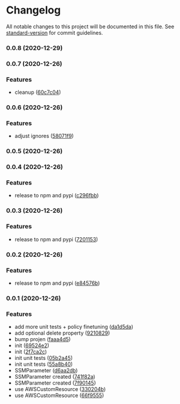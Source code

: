 # Changelog

All notable changes to this project will be documented in this file. See [standard-version](https://github.com/conventional-changelog/standard-version) for commit guidelines.

### 0.0.8 (2020-12-29)

### 0.0.7 (2020-12-26)


### Features

* cleanup ([60c7c04](https://github.com/mmuller88/aws-cdk-ssm-sdk-parameter/commit/60c7c04c7da47311a6ac1b8133c3dcb56f1e68ef))

### 0.0.6 (2020-12-26)


### Features

* adjust ignores ([58071f9](https://github.com/mmuller88/aws-cdk-ssm-sdk-parameter/commit/58071f9a758e40cc090b2dea2054aa3aa6af9760))

### 0.0.5 (2020-12-26)

### 0.0.4 (2020-12-26)


### Features

* release to npm and pypi ([c296fbb](https://github.com/mmuller88/aws-cdk-ssm-sdk-parameter/commit/c296fbb3ec8f62795f34d5471662a45dc27427f0))

### 0.0.3 (2020-12-26)


### Features

* release to npm and pypi ([7201153](https://github.com/mmuller88/aws-cdk-ssm-parameter/commit/7201153616fb946c620ec7fe812e004941f4ee08))

### 0.0.2 (2020-12-26)


### Features

* release to npm and pypi ([e84576b](https://github.com/mmuller88/aws-cdk-ssm-parameter/commit/e84576b4c8b61e765f5e6f9f4006e620907b11e0))

### 0.0.1 (2020-12-26)


### Features

* add more unit tests + policy finetuning ([da1d5da](https://github.com/mmuller88/aws-cdk-ssm-parameter/commit/da1d5dac7a1a944a031e787cc9d304e1bae7d7e9))
* add optional delete property ([9210829](https://github.com/mmuller88/aws-cdk-ssm-parameter/commit/92108298d47a89f52390e1afd11e22eb699533fd))
* bump projen ([faaa4d5](https://github.com/mmuller88/aws-cdk-ssm-parameter/commit/faaa4d5c4c0245170036c1ebd1103e96e3674453))
* init ([69524e2](https://github.com/mmuller88/aws-cdk-ssm-parameter/commit/69524e2529c26f8a407a504f7efff6a4cc1425cc))
* init ([2f7ca2c](https://github.com/mmuller88/aws-cdk-ssm-parameter/commit/2f7ca2c90fea567d600f6c470d9ec24165e2d0f2))
* init unit tests ([05b2a45](https://github.com/mmuller88/aws-cdk-ssm-parameter/commit/05b2a45bcde89ea53d50fac2868e1d64e8bd2b44))
* init unit tests ([55a8b40](https://github.com/mmuller88/aws-cdk-ssm-parameter/commit/55a8b40a6953648789885fa50ce869d6f6be2cae))
* SSMParameter ([d6aa2db](https://github.com/mmuller88/aws-cdk-ssm-parameter/commit/d6aa2db38f1308a9064c5e7e831f2f82737132d5))
* SSMParameter created ([741f82a](https://github.com/mmuller88/aws-cdk-ssm-parameter/commit/741f82a6d22a7c06b7098c614cc52b266043ac25))
* SSMParameter created ([7f90145](https://github.com/mmuller88/aws-cdk-ssm-parameter/commit/7f901455504798b3ed05432556fd1ccfa833c0e6))
* use AWSCustomResource ([330204b](https://github.com/mmuller88/aws-cdk-ssm-parameter/commit/330204bb374aec7d96191874bd4028598391eaf7))
* use AWSCustomResource ([66f9555](https://github.com/mmuller88/aws-cdk-ssm-parameter/commit/66f9555f683ea63112637c431bc2f82d56e8825e))
